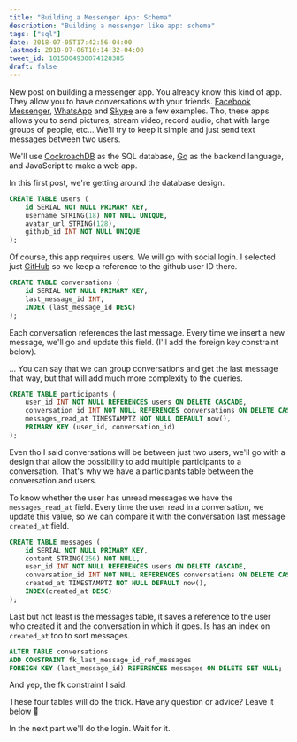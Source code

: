 ```yaml
---
title: "Building a Messenger App: Schema"
description: "Building a messenger like app: schema"
tags: ["sql"]
date: 2018-07-05T17:42:56-04:00
lastmod: 2018-07-06T10:14:32-04:00
tweet_id: 1015004930074128385
draft: false
---
```


New post on building a messenger app.
You already know this kind of app. They allow you to have conversations with your friends. [Facebook Messenger](https://www.messenger.com/), [WhatsApp](https://www.whatsapp.com/) and [Skype](https://www.skype.com/) are a few examples. Tho, these apps allows you to send pictures, stream video, record audio, chat with large groups of people, etc... We'll try to keep it simple and just send text messages between two users.

We'll use [CockroachDB](https://www.cockroachlabs.com/) as the SQL database, [Go](https://golang.org/) as the backend language, and JavaScript to make a web app.

In this first post, we're getting around the database design.

```sql
CREATE TABLE users (
    id SERIAL NOT NULL PRIMARY KEY,
    username STRING(18) NOT NULL UNIQUE,
    avatar_url STRING(128),
    github_id INT NOT NULL UNIQUE
);
```

Of course, this app requires users. We will go with social login. I selected just [GitHub](https://github.com/) so we keep a reference to the github user ID there.

```sql
CREATE TABLE conversations (
    id SERIAL NOT NULL PRIMARY KEY,
    last_message_id INT,
    INDEX (last_message_id DESC)
);
```

Each conversation references the last message. Every time we insert a new message, we'll go and update this field.
(I'll add the foreign key constraint below).

... You can say that we can group conversations and get the last message that way, but that will add much more complexity to the queries.

```sql
CREATE TABLE participants (
    user_id INT NOT NULL REFERENCES users ON DELETE CASCADE,
    conversation_id INT NOT NULL REFERENCES conversations ON DELETE CASCADE,
    messages_read_at TIMESTAMPTZ NOT NULL DEFAULT now(),
    PRIMARY KEY (user_id, conversation_id)
);
```

Even tho I said conversations will be between just two users, we'll go with a design that allow the possibility to add multiple participants to a conversation. That's why we have a participants table between the conversation and users.

To know whether the user has unread messages we have the `messages_read_at` field. Every time the user read in a conversation, we update this value, so we can compare it with the conversation last message `created_at` field.

```sql
CREATE TABLE messages (
    id SERIAL NOT NULL PRIMARY KEY,
    content STRING(256) NOT NULL,
    user_id INT NOT NULL REFERENCES users ON DELETE CASCADE,
    conversation_id INT NOT NULL REFERENCES conversations ON DELETE CASCADE,
    created_at TIMESTAMPTZ NOT NULL DEFAULT now(),
    INDEX(created_at DESC)
);
```

Last but not least is the messages table, it saves a reference to the user who created it and the conversation in which it goes. Is has an index on `created_at` too to sort messages.

```sql
ALTER TABLE conversations
ADD CONSTRAINT fk_last_message_id_ref_messages
FOREIGN KEY (last_message_id) REFERENCES messages ON DELETE SET NULL;
```

And yep, the fk constraint I said.

These four tables will do the trick. Have any question or advice? Leave it below 🙂

In the next part we'll do the login. Wait for it.
